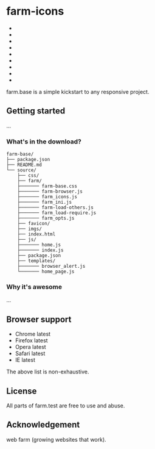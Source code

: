 # farm-icons

*
*
*
*
*
*
*
*
*





farm.base is a simple kickstart to any responsive project.


## Getting started

...


### What's in the download?

```
farm-base/
├── package.json
├── README.md
└── source/
    ├── css/
    ├── farm/
    ├─────── farm-base.css
    ├─────── farm-browser.js
    ├─────── farm_icons.js
    ├─────── farm_ini.js
    ├─────── farm-load-others.js
    ├─────── farm_load-require.js
    ├─────── farm_opts.js
    ├── favicon/
    ├── imgs/
    ├── index.html
    ├── js/
    ├─────── home.js
    ├─────── index.js
    ├── package.json
    ├── templates/
    ├─────── browser_alert.js
    └─────── home_page.js

```

### Why it's awesome

...


## Browser support

- Chrome latest
- Firefox latest
- Opera latest
- Safari latest
- IE latest

The above list is non-exhaustive.


## License

All parts of farm.test are free to use and abuse.





## Acknowledgement

web farm (growing websites that work).
